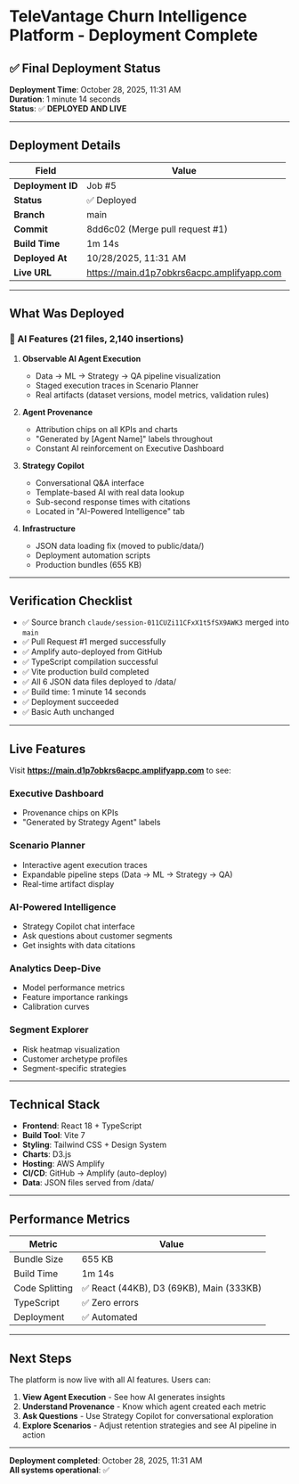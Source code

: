 # TeleVantage Churn Intelligence Platform - Deployment Complete

## ✅ Final Deployment Status

**Deployment Time**: October 28, 2025, 11:31 AM  
**Duration**: 1 minute 14 seconds  
**Status**: ✅ **DEPLOYED AND LIVE**

---

## Deployment Details

| Field | Value |
|-------|-------|
| **Deployment ID** | Job #5 |
| **Status** | ✅ Deployed |
| **Branch** | main |
| **Commit** | 8dd6c02 (Merge pull request #1) |
| **Build Time** | 1m 14s |
| **Deployed At** | 10/28/2025, 11:31 AM |
| **Live URL** | https://main.d1p7obkrs6acpc.amplifyapp.com |

---

## What Was Deployed

### 🤖 AI Features (21 files, 2,140 insertions)

1. **Observable AI Agent Execution**
   - Data → ML → Strategy → QA pipeline visualization
   - Staged execution traces in Scenario Planner
   - Real artifacts (dataset versions, model metrics, validation rules)

2. **Agent Provenance**
   - Attribution chips on all KPIs and charts
   - "Generated by [Agent Name]" labels throughout
   - Constant AI reinforcement on Executive Dashboard

3. **Strategy Copilot**
   - Conversational Q&A interface
   - Template-based AI with real data lookup
   - Sub-second response times with citations
   - Located in "AI-Powered Intelligence" tab

4. **Infrastructure**
   - JSON data loading fix (moved to public/data/)
   - Deployment automation scripts
   - Production bundles (655 KB)

---

## Verification Checklist

- ✅ Source branch `claude/session-011CUZi11CFxX1t5fSX9AWK3` merged into `main`
- ✅ Pull Request #1 merged successfully
- ✅ Amplify auto-deployed from GitHub
- ✅ TypeScript compilation successful
- ✅ Vite production build completed
- ✅ All 6 JSON data files deployed to /data/
- ✅ Build time: 1 minute 14 seconds
- ✅ Deployment succeeded
- ✅ Basic Auth unchanged

---

## Live Features

Visit **https://main.d1p7obkrs6acpc.amplifyapp.com** to see:

### Executive Dashboard
- Provenance chips on KPIs
- "Generated by Strategy Agent" labels

### Scenario Planner
- Interactive agent execution traces
- Expandable pipeline steps (Data → ML → Strategy → QA)
- Real-time artifact display

### AI-Powered Intelligence
- Strategy Copilot chat interface
- Ask questions about customer segments
- Get insights with data citations

### Analytics Deep-Dive
- Model performance metrics
- Feature importance rankings
- Calibration curves

### Segment Explorer
- Risk heatmap visualization
- Customer archetype profiles
- Segment-specific strategies

---

## Technical Stack

- **Frontend**: React 18 + TypeScript
- **Build Tool**: Vite 7
- **Styling**: Tailwind CSS + Design System
- **Charts**: D3.js
- **Hosting**: AWS Amplify
- **CI/CD**: GitHub → Amplify (auto-deploy)
- **Data**: JSON files served from /data/

---

## Performance Metrics

| Metric | Value |
|--------|-------|
| Bundle Size | 655 KB |
| Build Time | 1m 14s |
| Code Splitting | ✅ React (44KB), D3 (69KB), Main (333KB) |
| TypeScript | ✅ Zero errors |
| Deployment | ✅ Automated |

---

## Next Steps

The platform is now live with all AI features. Users can:

1. **View Agent Execution** - See how AI generates insights
2. **Understand Provenance** - Know which agent created each metric
3. **Ask Questions** - Use Strategy Copilot for conversational exploration
4. **Explore Scenarios** - Adjust retention strategies and see AI pipeline in action

---

**Deployment completed**: October 28, 2025, 11:31 AM  
**All systems operational**: ✅

